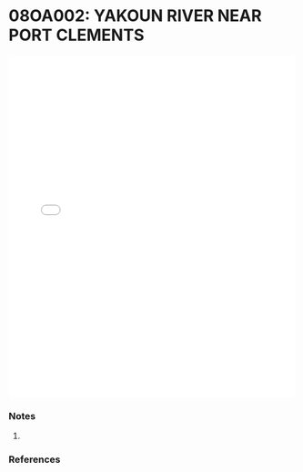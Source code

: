 # 08OA002: YAKOUN RIVER NEAR PORT CLEMENTS

<iframe src="/distribution_estimation/_static/stations/08OA002_fdc.html" width="100%" height="600" frameborder="0"></iframe>

### Notes
1. 

### References

